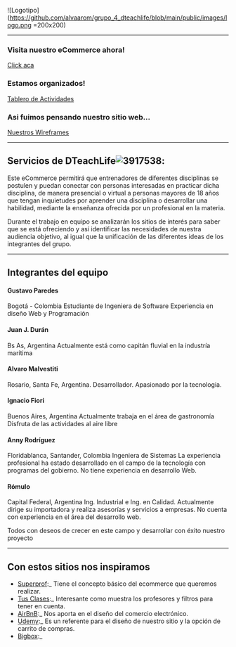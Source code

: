 ![Logotipo](https://github.com/alvaarom/grupo_4_dteachlife/blob/main/public/images/logo.png =200x200)
___
### Visita nuestro eCommerce ahora!
[Click aca](https://dteachlife.onrender.com)

### Estamos organizados!
[Tablero de Actividades](https://amalvestiti.atlassian.net/jira/software/projects/DTEC/boards/3/roadmap)

### Asi fuimos pensando nuestro sitio web...
[Nuestros Wireframes](https://github.com/alvaarom/grupo_4_dteachlife/blob/main/DTechLife---Wireframe.pdf)
___
## Servicios de DTeachLife![3917538](https://user-images.githubusercontent.com/101680991/193915299-8336aca2-d1c3-4e7b-be69-79dd1d7ecc72.png):

Este eCommerce permitirá que entrenadores de diferentes disciplinas se postulen y puedan conectar con personas interesadas en practicar dicha disciplina, de manera presencial o virtual a personas mayores de 18 años que tengan inquietudes por aprender una disciplina o desarrollar una habilidad, mediante la enseñanza ofrecida por un profesional en la materia.

Durante el trabajo en equipo se analizarán los sitios de interés para saber que se está ofreciendo y así identificar las necesidades de nuestra audiencia objetivo, al igual que la unificación de las diferentes ideas de los integrantes del grupo.
___
## Integrantes del equipo

#### Gustavo Paredes
Bogotá - Colombia
Estudiante de Ingeniera de Software
Experiencia en diseño Web y Programación

#### Juan J. Durán
Bs As, Argentina
Actualmente está como capitán fluvial en la industría marítima

#### Alvaro Malvestiti
Rosario, Santa Fe, Argentina.
Desarrollador.
Apasionado por la tecnologia.

#### Ignacio Fiori
Buenos Aires, Argentina
Actualmente trabaja en el área de gastronomía
Disfruta de las actividades al aire libre

#### Anny Rodríguez
Floridablanca, Santander, Colombia
Ingeniera de Sistemas
La experiencia profesional ha estado desarrollado en el campo de la tecnología con programas del gobierno. No tiene experiencia en desarrollo Web.

#### Rómulo
Capital Federal, Argentina
Ing. Industrial e Ing. en Calidad.
Actualmente dirige su importadora y realiza asesorías y servicios a empresas.
No cuenta con experiencia en el área del desarrollo web.

Todos con deseos de crecer en este campo y desarrollar con éxito nuestro proyecto
___
## Con estos sitios nos inspiramos
  - [Superprof](https://www.superprof.com/):_ Tiene el concepto básico del ecommerce que queremos realizar.
  - [Tus Clases](https://www.tusclases.com.ar/):_ Interesante como muestra los profesores y filtros para tener en cuenta.
  - [AirBnB](https://www.airbnb.com/):_ Nos aporta en el diseño del comercio electrónico.
  - [Udemy](https://www.udemy.com/):_ Es un referente para el diseño de nuestro sitio y la opción de carrito de compras.
  - [Bigbox](https://www.bigbox.com.ar/):_
